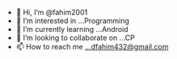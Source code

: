 - 👋 Hi, I’m @fahim2001
- 👀 I’m interested in ...Programming 
- 🌱 I’m currently learning ...Android 
- 💞️ I’m looking to collaborate on ...CP
- 📫 How to reach me ...dfahim432@gmail.com

<!---
fahim2001/fahim2001 is a ✨ special ✨ repository because its `README.md` (this file) appears on your GitHub profile.
You can click the Preview link to take a look at your changes.
--->
